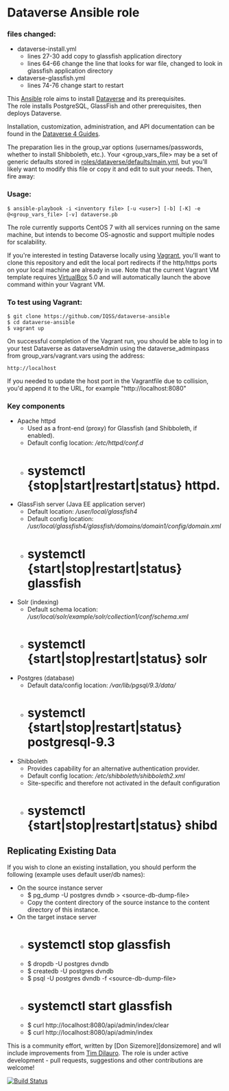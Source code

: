 # Dataverse Ansible role

### files changed:  
- dataverse-install.yml   
    - lines 27-30  add copy to glassfish application directory   
    - lines 64-66   change the line that looks for war file, changed to look in glassfish application directory   
- dataverse-glassfish.yml  
    - lines 74-76   change start to restart  
    
    
This [Ansible][ansible] role aims to install [Dataverse][dataverse] and its prerequisites.   
The role installs PostgreSQL, GlassFish and other prerequisites, then deploys Dataverse.

Installation, customization, administration, and API documentation can be found in the [Dataverse 4 Guides](http://guides.dataverse.org/en/latest/).

The preparation lies in the group_var options (usernames/passwords, whether to install Shibboleth, etc.).  Your \<group_vars_file> may be a set of generic defaults stored in [roles/dataverse/defaults/main.yml](roles/dataverse/defaults/main.yml), but you'll likely want to modify this file or copy it and edit to suit your needs.  Then, fire away:

### Usage:
	$ ansible-playbook -i <inventory file> [-u <user>] [-b] [-K] -e @<group_vars_file> [-v] dataverse.pb

The role currently supports CentOS 7 with all services running on the same machine, but intends to become OS-agnostic and support multiple nodes for scalability.

If you're interested in testing Dataverse locally using [Vagrant][vagrant], you'll want to clone this repository and edit the local port redirects if the http/https ports on your local machine are already in use. Note that the current Vagrant VM template requires [VirtualBox][virtualbox] 5.0 and will automatically launch the above command within your Vagrant VM.

### To test using Vagrant:
	$ git clone https://github.com/IQSS/dataverse-ansible
	$ cd dataverse-ansible
	$ vagrant up

On successful completion of the Vagrant run, you should be able to log in to your test Dataverse as dataverseAdmin using the dataverse_adminpass from group_vars/vagrant.vars using the address:

	http://localhost

If you needed to update the host port in the Vagrantfile due to collision, you'd append it to the URL, for example "http://localhost:8080"

### Key components
* Apache httpd
  * Used as a front-end (proxy) for Glassfish (and Shibboleth, if enabled).
  * Default config location: */etc/httpd/conf.d*
  * # systemctl {stop|start|restart|status} httpd.
* GlassFish server (Java EE application server)
  * Default location: */user/local/glassfish4*
  * Default config location: */usr/local/glassfish4/glassfish/domains/domain1/config/domain.xml*
  * # systemctl {start|stop|restart|status} glassfish
* Solr (indexing)
  * Default schema location: */usr/local/solr/example/solr/collection1/conf/schema.xml*
  * # systemctl {start|stop|restart|status} solr
* Postgres (database)
  * Default data/config location: */var/lib/pgsql/9.3/data/*
  * # systemctl {start|stop|restart|status} postgresql-9.3
* Shibboleth
  * Provides capability for an alternative authentication provider.
  * Default config location: */etc/shibboleth/shibboleth2.xml*
  * Site-specific and therefore not activated in the default configuration
  * # systemctl {start|stop|restart|status} shibd

## Replicating Existing Data
If you wish to clone an existing installation, you should perform the following (example uses default user/db names):
* On the source instance server
  * $ pg_dump -U postgres dvndb  >  \<source-db-dump-file>
  * Copy the content directory of the source instance to the content directory of this instance.
* On the target instace server
  * # systemctl stop glassfish
  * $ dropdb -U postgres dvndb
  * $ createdb -U postgres dvndb
  * $ psql -U postgres dvndb -f \<source-db-dump-file>
  * # systemctl start glassfish
  * $ curl http://localhost:8080/api/admin/index/clear
  * $ curl http://localhost:8080/api/admin/index

This is a community effort, written by [Don Sizemore][donsizemore] and wll include improvements from [Tim Dilauro][tdilauro]. The role is under active development - pull requests, suggestions and other contributions are welcome!

[![Build Status](https://travis-ci.org/IQSS/dataverse-ansible.svg?branch=master)](https://travis-ci.org/IQSS/dataverse-ansible)

[ansible]: http://ansible.com
[dataverse]: https://dataverse.org
[iqss]: http://www.iq.harvard.edu
[tdilauro]: https://github.com/tdilauro/dataverse-ansible-role
[vagrant]: https://www.vagrantup.com
[virtualbox]: https://www.virtualbox.org
